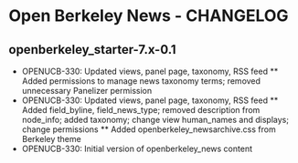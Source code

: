 Open Berkeley News - CHANGELOG
==============================

openberkeley_starter-7.x-0.1
------------------------------
* OPENUCB-330: Updated views, panel page, taxonomy, RSS feed
** Added permissions to manage news taxonomy terms; removed unnecessary Panelizer permission
* OPENUCB-330: Updated views, panel page, taxonomy, RSS feed
** Added field_byline, field_news_type; removed description from node_info; added taxonomy; change view human_names and displays; change permissions
** Added openberkeley_newsarchive.css from Berkeley theme
* OPENUCB-330: Initial version of openberkeley_news content
